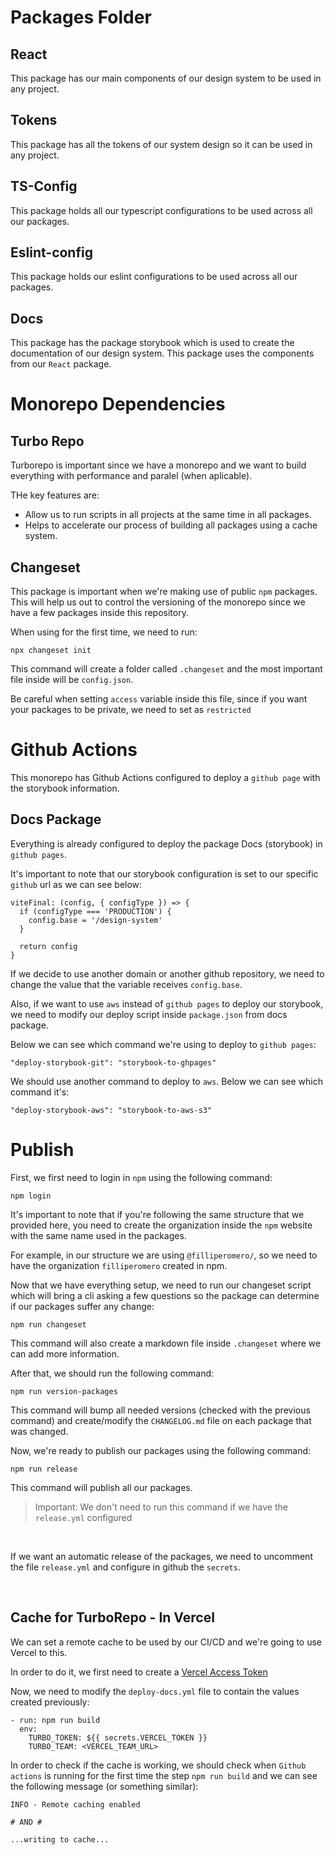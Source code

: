 # Packages Folder

## React
This package has our main components of our design system to be used in any project.

## Tokens
This package has all the tokens of our system design so it can be used in any project.

## TS-Config
This package holds all our typescript configurations to be used across all our packages.

## Eslint-config
This package holds our eslint configurations to be used across all our packages.

## Docs
This package has the package storybook which is used to create the documentation of our design system. This package uses the components from our `React` package.

# Monorepo Dependencies

## Turbo Repo
Turborepo is important since we have a monorepo and we want to build everything with performance and paralel (when aplicable).

THe key features are:
- Allow us to run scripts in all projects at the same time in all packages.
- Helps to accelerate our process of building all packages using a cache system.

## Changeset
This package is important when we're making use of public `npm` packages. This will help us out to control the versioning of the monorepo since we have a few packages inside this repository.

When using for the first time, we need to run:
```
npx changeset init
```
This command will create a folder called `.changeset` and the most important file inside will be `config.json`.

Be careful when setting `access` variable inside this file, since if you want your packages to be private, we need to set as `restricted`

# Github Actions
This monorepo has Github Actions configured to deploy a `github page` with the storybook information.

## Docs Package
Everything is already configured to deploy the package Docs (storybook) in `github pages`.

It's important to note that our storybook configuration is set to our specific `github` url as we can see below:
```
viteFinal: (config, { configType }) => {
  if (configType === 'PRODUCTION') {
    config.base = '/design-system'
  }

  return config
}
```
If we decide to use another domain or another github repository, we need to change the value that the variable receives `config.base`.

Also, if we want to use `aws` instead of `github pages` to deploy our storybook, we need to modify our deploy script inside `package.json` from docs package.

Below we can see which command we're using to deploy to `github pages`:
```
"deploy-storybook-git": "storybook-to-ghpages"
```
We should use another command to deploy to `aws`. Below we can see which command it's:
```
"deploy-storybook-aws": "storybook-to-aws-s3"
```

# Publish
First, we first need to login in `npm` using the following command:
```
npm login
```

It's important to note that if you're following the same structure that we provided here, you need to create the organization inside the `npm` website with the same name used in the packages.

For example, in our structure we are using `@filliperomero/`, so we need to have the organization `filliperomero` created in npm.

Now that we have everything setup, we need to run our changeset script which will bring a cli asking a few questions so the package can determine if our packages suffer any change:
```
npm run changeset
```
This command will also create a markdown file inside `.changeset` where we can add more information.

After that, we should run the following command:
```
npm run version-packages
```
This command will bump all needed versions (checked with the previous command) and create/modify the `CHANGELOG.md` file on each package that was changed.

Now, we're ready to publish our packages using the following command:
```
npm run release
```
This command will publish all our packages.

> Important: We don't need to run this command if we have the `release.yml` configured

<br>

If we want an automatic release of the packages, we need to uncomment the file `release.yml` and configure in github the `secrets`.

<br>

## Cache for TurboRepo - In Vercel
We can set a remote cache to be used by our CI/CD and we're going to use Vercel to this.

In order to do it, we first need to create a [Vercel Access Token](https://vercel.com/docs/rest-api#introduction/api-basics/authentication/creating-an-access-token)

Now, we need to modify the `deploy-docs.yml` file to contain the values created previously:
```
- run: npm run build
  env:
    TURBO_TOKEN: ${{ secrets.VERCEL_TOKEN }}
    TURBO_TEAM: <VERCEL_TEAM_URL>
```

In order to check if the cache is working, we should check when `Github actions` is running for the first time the step `npm run build` and we can see the following message (or something similar):
```
INFO - Remote caching enabled

# AND #

...writing to cache...
```